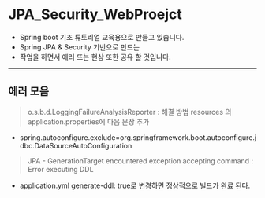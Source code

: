 # JPA_Security_WebProejct

 - Spring boot 기초 튜토리얼 교육용으로 만들고 있습니다.
  - Spring JPA & Security 기반으로 만드는 
  - 작업을 하면서 에러 뜨는 현상 또한 공유 할 것입니다.
  


----

 ## 에러 모음 
 
 
 > o.s.b.d.LoggingFailureAnalysisReporter : 해결 방법 resources 의 application.properties에 다음 문장 추가
  + spring.autoconfigure.exclude=org.springframework.boot.autoconfigure.jdbc.DataSourceAutoConfiguration
  
 >  JPA - GenerationTarget encountered exception accepting command : Error executing DDL 
   + application.yml generate-ddl: true로 변경하면 정상적으로 빌드가 완료 된다.
